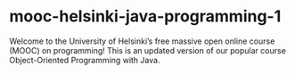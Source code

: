 # mooc-helsinki-java-programming-1
Welcome to the University of Helsinki’s free massive open online course (MOOC) on programming! This is an updated version of our popular course Object-Oriented Programming with Java.
